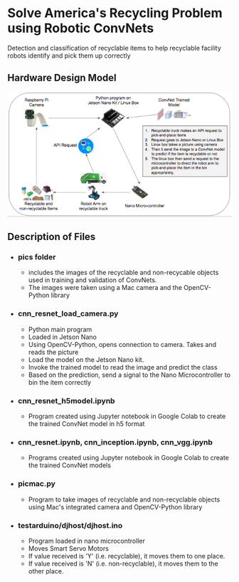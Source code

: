 # Solve America's Recycling Problem using Robotic ConvNets
Detection and classification of recyclable items to help recyclable facility robots identify and pick them up correctly

## Hardware Design Model
![alt text](Science_Fair/hardware_model.png "Hardware Design Model")

## Description of Files
 - ### pics folder
   - includes the images of the recyclable and non-recycable objects used in training and validation of ConvNets. 
   - The images were taken using a Mac camera and the OpenCV-Python library
 
 - ### cnn_resnet_load_camera.py
   - Python main program
   - Loaded in Jetson Nano
   - Using OpenCV-Python, opens connection to camera. Takes and reads the picture
   - Load the model on the Jetson Nano kit.
   - Invoke the trained model to read the image and predict the class
   - Based on the prediction, send a signal to the Nano Microcontroller to bin the item correctly
   
 - ### cnn_resnet_h5model.ipynb
   - Program created using Jupyter notebook in Google Colab to create the trained ConvNet model in h5 format
   
 - ### cnn_resnet.ipynb, cnn_inception.ipynb, cnn_vgg.ipynb
   - Programs created using Jupyter notebook in Google Colab to create the trained ConvNet models
   
 - ### picmac.py
   - Program to take images of recyclable and non-recyclable objects using Mac's integrated camera and OpenCV-Python library

 - ### testarduino/djhost/djhost.ino
   - Program loaded in nano microcontroller
   - Moves Smart Servo Motors
   - If value received is 'Y' (i.e. recyclable), it moves them to one place. 
   - If value received is 'N' (i.e. non-recyclable), it moves them to the other place. 
